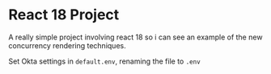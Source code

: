 # React 18 Project

A really simple project involving react 18 so i can see an example of the new concurrency rendering techniques.

Set Okta settings in `default.env`, renaming the file to `.env`
